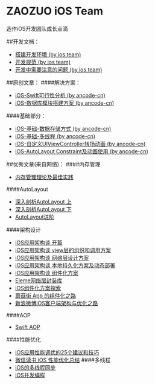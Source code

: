 # ZAOZUO iOS Team
造作iOS开发团队成长点滴

##开发文档：
* [搭建开发环境 (by ios team)](./doc/%E6%90%AD%E5%BB%BA%E5%BC%80%E5%8F%91%E7%8E%AF%E5%A2%83.md)
* [开发规范 (by ios team)](./doc/%E5%BC%80%E5%8F%91%E8%A7%84%E8%8C%83.md)
* [开发中需要注意的问题 (by ios team)](./doc/%E5%BC%80%E5%8F%91%E4%B8%AD%E9%9C%80%E8%A6%81%E6%B3%A8%E6%84%8F%E7%9A%84%E9%97%AE%E9%A2%98.md)

##原创文章：
####解决方案：
* [iOS-Swift可行性分析 (by ancode-cn)](./advanced/iOS-Swift%E5%8F%AF%E8%A1%8C%E6%80%A7%E5%88%86%E6%9E%90.md)
* [iOS-数据库模块搭建方案 (by ancode-cn)](./advanced/iOS-%E6%95%B0%E6%8D%AE%E5%BA%93%E6%A8%A1%E5%9D%97%E6%90%AD%E5%BB%BA%E6%96%B9%E6%A1%88.md)

####基础部分：
* [iOS-基础-数据存储方式 (by ancode-cn)](./base/iOS-%E5%9F%BA%E7%A1%80-%E6%95%B0%E6%8D%AE%E5%AD%98%E5%82%A8%E6%96%B9%E5%BC%8F.md)
* [iOS-基础-多线程 (by ancode-cn)](./base/iOS-%E5%9F%BA%E7%A1%80-%E5%A4%9A%E7%BA%BF%E7%A8%8B.md)
* [iOS-自定义UIViewController转场动画 (by ancode-cn)](./base/iOS-%E8%87%AA%E5%AE%9A%E4%B9%89UIViewController%E8%BD%AC%E5%9C%BA%E5%8A%A8%E7%94%BB.md)
* [iOS-AutoLayout Constraint及动画使用 (by ancode-cn)](./base/iOS-AutoLayout%20Constraint%E5%8F%8A%E5%8A%A8%E7%94%BB%E4%BD%BF%E7%94%A8.md)


##优秀文章(来自网络)：
####内存管理
* [内存管理理论及最佳实践](http://www.imooc.com/video/11075)

####AutoLayout
* [深入剖析AutoLayout 上](http://www.imooc.com/video/11069)
* [深入剖析AutoLayout 下](http://www.imooc.com/video/11070)
* [AutoLayout进阶](http://joywii.github.io/blog/2016/03/26/autolayoutjin-jie/)

####架构设计
* [iOS应用架构谈 开篇](http://casatwy.com/iosying-yong-jia-gou-tan-kai-pian.html)
* [iOS应用架构谈 view层的组织和调用方案](http://casatwy.com/iosying-yong-jia-gou-tan-viewceng-de-zu-zhi-he-diao-yong-fang-an.html)
* [iOS应用架构谈 网络层设计方案](http://casatwy.com/iosying-yong-jia-gou-tan-wang-luo-ceng-she-ji-fang-an.html)
* [iOS应用架构谈 本地持久化方案及动态部署](http://casatwy.com/iosying-yong-jia-gou-tan-ben-di-chi-jiu-hua-fang-an-ji-dong-tai-bu-shu.html)
* [iOS应用架构谈 组件化方案](http://casatwy.com/iOS-Modulization.html)
* [Eleme网络层封装库](https://github.com/Eleme-IMF/DRDNetworking)
* [iOS组件化方案探索](http://blog.cnbang.net/tech/3080/)
* [蘑菇街 App 的组件化之路](http://limboy.me/ios/2016/03/10/mgj-components.html)
* [新浪微博iOS客户端架构与优化之路](https://mp.weixin.qq.com/s?__biz=MzA3ODg4MDk0Ng==&mid=2651112273&idx=1&sn=893a66a04e541a99b7bc4d7cf227e2f7&scene=1&srcid=0518g0Osnf9KOVk1OmjeoL3o&key=f5c31ae61525f82ea1173bedf73f2270693dba21ee6f8ef42808c925823d44a9e0d0b1d5c098bd4d986c6dbf5b2f6c46&ascene=0&uin=OTEyMjkzMzQz)

####AOP
* [Swift AOP](http://nshipster.cn/swift-objc-runtime/)

####性能优化
* [iOS应用性能调优的25个建议和技巧](http://blog.jobbole.com/37984/)
* [微信读书 iOS 性能优化总结](http://wereadteam.github.io/)
####多线程
* [iOS的多线程同步](http://blog.zorro.im/posts/iOS-muti-threading-synchronization.html)
* [iOS并发编程](https://github.com/ming1016/study/wiki/iOS%E5%B9%B6%E5%8F%91%E7%BC%96%E7%A8%8B)

	
